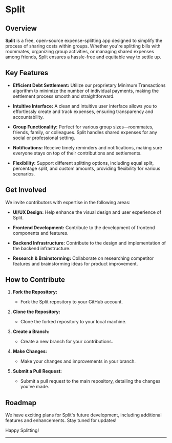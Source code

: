 # Split

## Overview

**Split** is a free, open-source expense-splitting app designed to simplify the process of sharing costs within groups. Whether you're splitting bills with roommates, organizing group activities, or managing shared expenses among friends, Split ensures a hassle-free and equitable way to settle up.

## Key Features

- **Efficient Debt Settlement:** Utilize our proprietary Minimum Transactions algorithm to minimize the number of individual payments, making the settlement process smooth and straightforward.

- **Intuitive Interface:** A clean and intuitive user interface allows you to effortlessly create and track expenses, ensuring transparency and accountability.

- **Group Functionality:** Perfect for various group sizes—roommates, friends, family, or colleagues. Split handles shared expenses for any social or professional setting.

- **Notifications:** Receive timely reminders and notifications, making sure everyone stays on top of their contributions and settlements.

- **Flexibility:** Support different splitting options, including equal split, percentage split, and custom amounts, providing flexibility for various scenarios.

## Get Involved

We invite contributors with expertise in the following areas:

- **UI/UX Design:** Help enhance the visual design and user experience of Split.

- **Frontend Development:** Contribute to the development of frontend components and features.

- **Backend Infrastructure:** Contribute to the design and implementation of the backend infrastructure.

- **Research & Brainstorming:** Collaborate on researching competitor features and brainstorming ideas for product improvement.

## How to Contribute

1. **Fork the Repository:**
   - Fork the Split repository to your GitHub account.

2. **Clone the Repository:**
   - Clone the forked repository to your local machine.

3. **Create a Branch:**
   - Create a new branch for your contributions.

4. **Make Changes:**
   - Make your changes and improvements in your branch.

5. **Submit a Pull Request:**
   - Submit a pull request to the main repository, detailing the changes you've made.


## Roadmap

We have exciting plans for Split's future development, including additional features and enhancements. Stay tuned for updates!

Happy Splitting!

---

